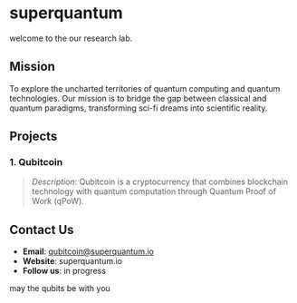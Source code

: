 # superquantum

welcome to the our research lab.


## Mission

To explore the uncharted territories of quantum computing and quantum technologies. Our mission is to bridge the gap between classical and quantum paradigms, transforming sci-fi dreams into scientific reality.

##  Projects

### 1. **Qubitcoin** 
> *Description*: Qubitcoin is a cryptocurrency that combines blockchain technology with quantum computation through Quantum Proof of Work (qPoW).

##  Contact Us

- **Email**: qubitcoin@superquantum.io
- **Website**: superquantum.io
- **Follow us**: in progress

may the qubits be with you
